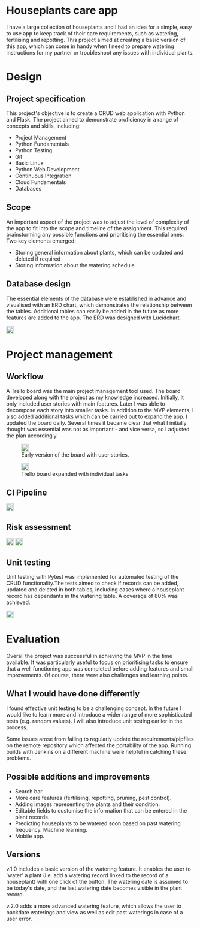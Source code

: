 # Houseplants care app
I have a large collection of houseplants and I had an idea for a simple, easy to use app to keep track of their care requirements, such as watering, fertilising and repotting. This project aimed at creating a basic version of this app, which can come in handy when I need to prepare watering instructions for my partner or troubleshoot any issues with individual plants.

# Design

## Project specification
This project's objective is to create a CRUD web application with Python and Flask. The project aimed to demonstrate proficiency in a range of concepts and skills, including:

* Project Management
* Python Fundamentals
* Python Testing
* Git
* Basic Linux
* Python Web Development
* Continuous Integration
* Cloud Fundamentals
* Databases

## Scope
An important aspect of the project was to adjust the level of complexity of the app to fit into the scope and timeline of the assignment. This required brainstorming any possible functions and prioritising the essential ones. Two key elements emerged:

* Storing general information about plants, which can be updated and deleted if required
* Storing information about the watering schedule

## Database design
The essential elements of the database were established in advance and visualised with an ERD chart, which demonstrates the relationship between the tables. Additional tables can easily be added in the future as more features are added to the app. The ERD was designed with Lucidchart.

<img src="Images/Houseplant Tracker - QA Project_1.png" alt="ERD" style="width:20;">


# Project management

## Workflow
A Trello board was the main project management tool used. The board developed along with the project as my knowledge increased. Initially, it only included user stories with main features. Later I was able to decompose each story into smaller tasks. In addition to the MVP elements, I also added additional tasks which can be carried out to expand the app. I updated the board daily. Several times it became clear that what I initially thought was essential was not as important - and vice versa, so I adjusted the plan accordingly.

<figure>
<img src="Images/trello-early.png" alt="Trello-board" style="width:20;">
<figcaption> Early version of the board with user stories. </figcaption>
</figure>

<figure>
<img src="Images/trello.png" alt="Trello-board" style="width:20;">
<figcaption> Trello board expanded with individual tasks </figcaption>
</figure>

## CI Pipeline

<img src="Images/CI-pipeline.png" alt="CI pipeline" class="center" style="width:20;">

## Risk assessment


<img src="Images/risk-assessment-matrix.png" alt="risk assessment matrix" class="center" style="width:20;">

<img src="Images/risk-assessment-list.png" alt="risk assessment list" class="center" style="width:20;">

## Unit testing

Unit testing with Pytest was implemented for automated testing of the CRUD functionality.The tests aimed to check if records can be added, updated and deleted in both tables, including cases where a houseplant record has dependants in the watering table. A coverage of 80% was achieved.

<img src="Images/unit-test.png" alt="unit testing results" class="center" style="width:20;">


# Evaluation

Overall the project was successful in achieving the MVP in the time available. It was particularly useful to focus on prioritising tasks to ensure that a well functioning app was completed before adding features and small improvements. Of course, there were also challenges and learning points.

## What I would have done differently
I found effective unit testing to be a challenging concept. In the future I would like to learn more and introduce a wider range of more sophisticated tests (e.g. random values). I will also introduce unit testing earlier in the process.

Some issues arose from failing to regularly update the requirements/pipfiles on the remote repository which affected the portability of the app. Running builds with Jenkins on a different machine were helpful in catching these problems.


## Possible additions and improvements

* Search bar.
* More care features (fertilising, repotting, pruning, pest control).
* Adding images representing the plants and their condition.
* Editable fields to customise the information that can be entered in the plant records.
* Predicting houseplants to be watered soon based on past watering frequency. Machine learning.
* Mobile app.

## Versions
v.1.0 includes a basic version of the watering feature. It enables the user to 'water' a plant (i.e. add a watering record linked to the record of a houseplant) with one click of the button. The watering date is assumed to be today's date, and the last watering date becomes visible in the plant record.

v.2.0 adds a more advanced watering feature, which allows the user to backdate waterings and view as well as edit past waterings in case of a user error.